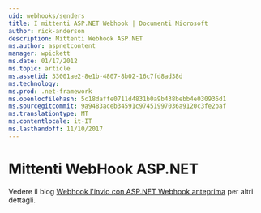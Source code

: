 ```yaml
---
uid: webhooks/senders
title: I mittenti ASP.NET Webhook | Documenti Microsoft
author: rick-anderson
description: Mittenti Webhook ASP.NET
ms.author: aspnetcontent
manager: wpickett
ms.date: 01/17/2012
ms.topic: article
ms.assetid: 33001ae2-8e1b-4807-8b02-16c7fd8ad38d
ms.technology: 
ms.prod: .net-framework
ms.openlocfilehash: 5c18daffe0711d4831b0a9b438bebb4e030936d1
ms.sourcegitcommit: 9a9483aceb34591c97451997036a9120c3fe2baf
ms.translationtype: MT
ms.contentlocale: it-IT
ms.lasthandoff: 11/10/2017
---
```

# <a name="aspnet-webhook-senders"></a>Mittenti WebHook ASP.NET

Vedere il blog [Webhook l'invio con ASP.NET Webhook anteprima](http://blogs.msdn.com/b/webdev/archive/2015/09/15/sending-webhooks-with-asp-net-webhooks-preview.aspx) per altri dettagli.
